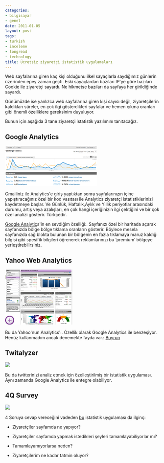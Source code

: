 ```yaml
---
categories:
- bilgisayar
- genel
date: 2011-01-05
layout: post
tags:
- turkish
- inceleme
- longread
- technology
title: Ücretsiz ziyaretçi istatistik uygulamaları
---
```


Web sayfalarına giren kaç kişi olduğunu ilkel sayaçlarla saydığımız günlerin üzerinden epey zaman geçti. Eski sayaçlardan bazıları IP'ye göre bazıları Cookie ile ziyaretçi sayardı. Ne hikmetse bazıları da sayfaya her girildiğinde sayardı.  
  
Günümüzde ise yanlızca web sayfalarına giren kişi sayısı değil, ziyaretçilerin kaldıkları süreler, en çok ilgi gösterdikleri sayfalar ve hemen çıkma oranları gibi önemli özelliklere gereksinim duyuluyor.  
  
Bunun için aşağıda 3 tane ziyaretçi istatistik yazılımını tanıtacağız.  

## **Google Analytics**

  
[![](/images/analytics.png "analytics")](http://suatatan.wordpress.com/wp-content/uploads/2011/01/analytics.png)  
  
Gmailiniz ile Analytics'e giriş yaptıktan sonra sayfalarınızın içine yapıştıracağınız özel bir kod vasıtası ile Analytics ziyaretçi istatistiklerinizi kaydetmeye başlar. Ve Günlük, Haftalık,Aylık ve Yıllık periyotlar arasındaki durumu, artış veya azalışları, en çok hangi içeriğinizin ilgi çektiğini ve bir çok özel analizi gösterir. Türkçedir.  
  
[Google Analytic](http://www.google.com/analytics/)s'in en sevdiğim özelliği:. Sayfanızı özel bir haritada açarak sayfanızda bölge bölge tıklama oranların gösterir. Böylece mesela sayfanızda sağ blokta bulunan bir bölgenin en fazla tıklamaya maruz kaldığı bilgisi gibi spesifik bilgileri öğrenerek reklamlarınızı bu ‘premium’ bölgeye yerleştirebilirsiniz.  

## Yahoo Web Analytics

  
![](/images/ywa-v95-1-small.gif)  
  
Bu da Yahoo'nun Analytics'i. Özellik olarak Google Analytics ile benzeşiyor. Henüz kullanmadım ancak denemekte fayda var.: [Buyrun](http://web.analytics.yahoo.com/)  

## Twitalyzer

  
![](/images/twitalyzer-logo-300.png)  
  
Bu da twitterinizi analiz etmek için özelleştirilmiş bir istatistik uygulaması. Aynı zamanda Google Analytics ile entegre olabiliyor.  

## 4Q Survey

  
![](/images/img_logo.jpg)  
  
4 Soruya cevap vereceğini vadeden [bu](http://www.4qsurvey.com/) istatistik uygulaması da ilginç:  

  
- Ziyaretçiler sayfamda ne yapıyor?
  
- Ziyaretçiler sayfamda yapmak istedikleri şeyleri tamamlayabiliyorlar mı?
  
- Tamamlayamıyorlarsa neden?
  
- Ziyaretçilerim ne kadar tatmin oluyor?
